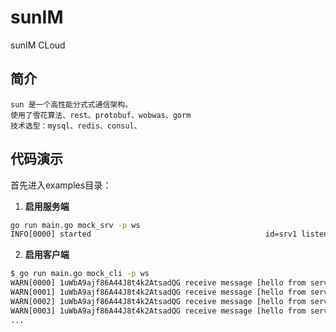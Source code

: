 # sunIM

sunIM CLoud

## 简介

    sun 是一个高性能分式式通信架构。 
    使用了雪花算法、rest、protobuf、wobwas、gorm
    技术选型：mysql、redis、consul、

## 代码演示

首先进入examples目录：

1. **启用服务端**

```cmd
go run main.go mock_srv -p ws
INFO[0000] started                                       id=srv1 listen=":8000" module=ws.server
```

2. **启用客户端**

```cmd
$ go run main.go mock_cli -p ws
WARN[0000] 1uWbA9ajf86A44J8t4k2AtsadQG receive message [hello from server ] 
WARN[0001] 1uWbA9ajf86A44J8t4k2AtsadQG receive message [hello from server ] 
WARN[0002] 1uWbA9ajf86A44J8t4k2AtsadQG receive message [hello from server ] 
WARN[0003] 1uWbA9ajf86A44J8t4k2AtsadQG receive message [hello from server ] 
...
```
